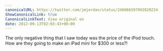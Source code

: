 ```yaml
---
canonicalURL: https://twitter.com/jmjordan/status/246066597092020224
ShowCanonicalLink: true
CanonicalLinkText: View original on
date: 2012-09-13T02:03:43+00:00
---
```

The only negative thing that I saw today was the price of the iPod touch. How are they going to make an iPad mini for $300 or less?!